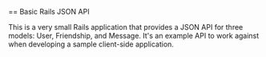 == Basic Rails JSON API

This is a very small Rails application that provides a JSON API for three
models: User, Friendship, and Message. It's an example API to work against
when developing a sample client-side application.

